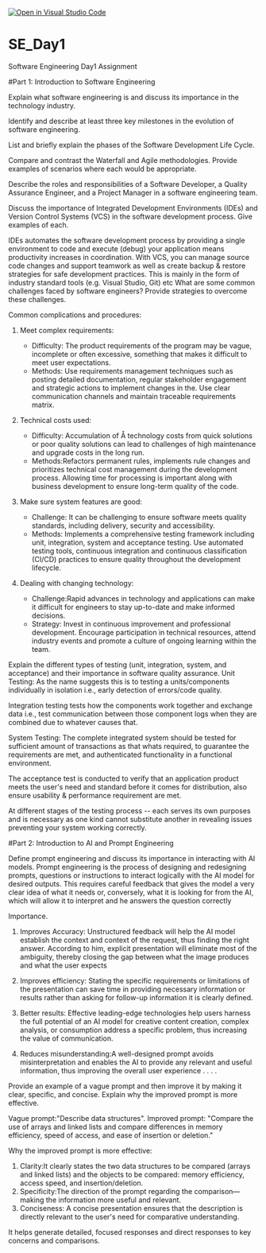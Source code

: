 [![Open in Visual Studio Code](https://classroom.github.com/assets/open-in-vscode-2e0aaae1b6195c2367325f4f02e2d04e9abb55f0b24a779b69b11b9e10269abc.svg)](https://classroom.github.com/online_ide?assignment_repo_id=15570137&assignment_repo_type=AssignmentRepo)
# SE_Day1
Software Engineering Day1 Assignment

#Part 1: Introduction to Software Engineering

Explain what software engineering is and discuss its importance in the technology industry.


Identify and describe at least three key milestones in the evolution of software engineering.


List and briefly explain the phases of the Software Development Life Cycle.


Compare and contrast the Waterfall and Agile methodologies. Provide examples of scenarios where each would be appropriate.


Describe the roles and responsibilities of a Software Developer, a Quality Assurance Engineer, and a Project Manager in a software engineering team.


Discuss the importance of Integrated Development Environments (IDEs) and Version Control Systems (VCS) in the software development process. Give examples of each.

IDEs automates the software development process by providing a single environment to code and execute (debug) your application means productivity increases in coordination. With VCS, you can manage source code changes and support teamwork as well as create backup & restore strategies for safe development practices. This is mainly in the form of industry standard tools (e.g. Visual Studio, Git) etc
What are some common challenges faced by software engineers? Provide strategies to overcome these challenges.

Common complications and procedures:

1. Meet complex requirements:
   - Difficulty: The product requirements of the program may be vague, incomplete or often excessive, something that makes it difficult to meet user expectations.
   - Methods: Use requirements management techniques such as posting detailed documentation, regular stakeholder engagement and strategic actions to implement changes in the. Use clear communication channels and maintain traceable requirements matrix.

2. Technical costs used:
   - Difficulty: Accumulation of Å technology costs from quick solutions or poor quality solutions can lead to challenges of high maintenance and upgrade costs in the long run.
   - Methods:Refactors permanent rules, implements rule changes and prioritizes technical cost management during the development process. Allowing time for processing is important along with business development to ensure long-term quality of the code.

3. Make sure system features are good:
   - Challenge: It can be challenging to ensure software meets quality standards, including delivery, security and accessibility.
   - Methods: Implements a comprehensive testing framework including unit, integration, system and acceptance testing. Use automated testing tools, continuous integration and continuous classification (CI/CD) practices to ensure quality throughout the development lifecycle.

4. Dealing with changing technology:
   - Challenge:Rapid advances in technology and applications can make it difficult for engineers to stay up-to-date and make informed decisions.
   - Strategy: Invest in continuous improvement and professional development. Encourage participation in technical resources, attend industry events and promote a culture of ongoing learning within the team.

  

Explain the different types of testing (unit, integration, system, and acceptance) and their importance in software quality assurance.
Unit Testing: As the name suggests this is to testing a units/components individually in isolation i.e., early detection of errors/code quality.

Integration testing tests how the components work together and exchange data i.e., test communication between those component logs when they are combined due to whatever causes that.

System Testing: The complete integrated system should be tested for sufficient amount of transactions as that whats required, to guarantee the requirements are met, and authenticated functionality in a functional environment.

The acceptance test is conducted to verify that an application product meets the user's need and standard before it comes for distribution, also ensure usability & performance requirement are met.

At different stages of the testing process -- each serves its own purposes and is necessary as one kind cannot substitute another in revealing issues preventing your system working correctly.

#Part 2: Introduction to AI and Prompt Engineering


Define prompt engineering and discuss its importance in interacting with AI models.
Prompt engineering is the process of designing and redesigning prompts, questions or instructions to interact logically with the AI ​​model for desired outputs. This requires careful feedback that gives the model a very clear idea of ​​what it needs or, conversely, what it is looking for from the AI, which will allow it to interpret and he answers the question correctly

Importance.

1. Improves Accuracy: Unstructured feedback will help the AI ​​model establish the context and context of the request, thus finding the right answer. According to him, explicit presentation will eliminate most of the ambiguity, thereby closing the gap between what the image produces and what the user expects

2. Improves efficiency: Stating the specific requirements or limitations of the presentation can save time in providing necessary information or results rather than asking for follow-up information it is clearly defined.

3. Better results: Effective leading-edge technologies help users harness the full potential of an AI model for creative content creation, complex analysis, or consumption address a specific problem, thus increasing the value of communication.

4. Reduces misunderstanding:A well-designed prompt avoids misinterpretation and enables the AI ​​to provide any relevant and useful information, thus improving the overall user experience . . . .

Provide an example of a vague prompt and then improve it by making it clear, specific, and concise. Explain why the improved prompt is more effective.

Vague prompt:"Describe data structures".
Improved prompt: "Compare the use of arrays and linked lists and compare differences in memory efficiency, speed of access, and ease of insertion or deletion."

Why the improved prompt is more effective:

1. Clarity:It clearly states the two data structures to be compared (arrays and linked lists) and the objects to be compared: memory efficiency, access speed, and insertion/deletion.
2. Specificity:The direction of the prompt regarding the comparison—making the information more useful and relevant.
3. Conciseness: A concise presentation ensures that the description is directly relevant to the user's need for comparative understanding.

It helps generate detailed, focused responses and direct responses to key concerns and comparisons.
